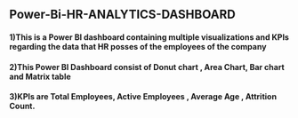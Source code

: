 ## Power-Bi-HR-ANALYTICS-DASHBOARD
#### 1)This is a Power BI dashboard containing multiple visualizations and KPIs regarding the data that HR posses of the employees of the company
#### 2)This Power BI Dashboard consist of Donut chart , Area Chart, Bar chart and Matrix table
#### 3)KPIs are Total Employees, Active Employees , Average Age , Attrition Count.
